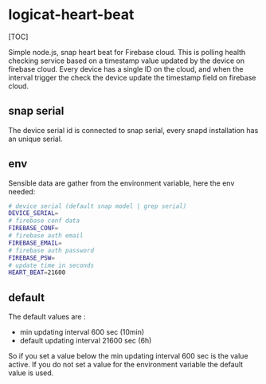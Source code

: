 logicat-heart-beat
==================
[TOC]

Simple node.js, snap heart beat for Firebase cloud. This is polling health checking service based on a timestamp value updated by the device on firebase cloud. Every device has a single ID on the cloud, and when the interval trigger the check the device update the timestamp field on firebase cloud. 

## snap serial 
The device serial id is connected to snap serial, every snapd installation has an unique serial. 

## env 
Sensible data are gather from the environment variable, here the env needed: 
```bash
# device serial (default snap model | grep serial)
DEVICE_SERIAL=
# firebase conf data 
FIREBASE_CONF= 
# firebase auth email 
FIREBASE_EMAIL= 
# firebase auth password 
FIREBASE_PSW=
# update time in seconds 
HEART_BEAT=21600
```

## default 
The default values are :

+ min updating interval 600 sec (10min)
+ default updating interval 21600 sec (6h)

So if you set a value below the min updating interval 600 sec is the value active. If you do not set a value for the environment variable the default value is used. 
